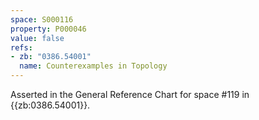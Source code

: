 ```yaml
---
space: S000116
property: P000046
value: false
refs:
- zb: "0386.54001"
  name: Counterexamples in Topology
---
```


Asserted in the General Reference Chart for space #119 in
{{zb:0386.54001}}.
